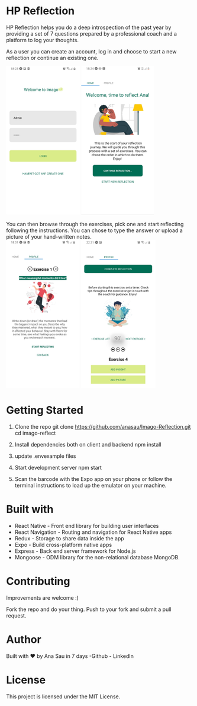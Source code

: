 # HP Reflection
HP Reflection helps you do a deep introspection of the past year by providing a set of 7 questions prepared by a professional coach and a platform to log your thoughts. 

As a user you can create an account, log in and choose to start a new reflection or continue an existing one. 

<code><img height="400" alt="Home Screen" src="https://github.com/anasau/Imago-Reflection/blob/default/assets/loginscreen.jpg"></code>
<code><img height="400" alt="Home Screen" src="https://github.com/anasau/Imago-Reflection/blob/default/assets/homescreen.jpg"></code>

You can then browse through the exercises, pick one and start reflecting following the instructions. You can chose to type the answer or upload a picture of your hand-written notes.  <br/> 
<code><img height="400" alt="Exercise 2 " src="https://github.com/anasau/Imago-Reflection/blob/default/assets/exercisesscreen.jpg"></code>
<code><img height="400" alt="Reflection Page" src="https://github.com/anasau/Imago-Reflection/blob/default/assets/exercisescreen.jpg"></code>


# Getting Started 

1. Clone the repo 
git clone https://github.com/anasau/Imago-Reflection.git
cd imago-reflect


2. Install dependencies both on client and backend 
npm install 

3. update .envexample files 

4. Start development server
npm start

4. Scan the barcode with the Expo app on your phone or follow the terminal instructions to load up the emulator on your machine.

# Built with

- React Native - Front end library for building user interfaces
- React Navigation - Routing and navigation for React Native apps
- Redux - Storage to share data inside the app
- Expo - Build cross-platform native apps
- Express -  Back end server framework for Node.js 
- Mongoose - ODM library for the non-relational database MongoDB. 

# Contributing
Improvements are welcome :)

Fork the repo and do your thing. Push to your fork and submit a pull request.

# Author
Built with  ♥ by Ana Sau in 7 days 
-Github - LinkedIn

# License
This project is licensed under the MIT License.
